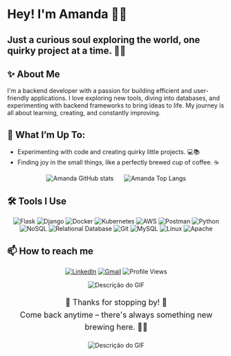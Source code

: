 # Hey! I'm Amanda 👋✨

## Just a curious soul exploring the world, one quirky project at a time. 👩‍💻

## ✨ About Me 
I'm a backend developer with a passion for building efficient and user-friendly applications. I love exploring new tools, diving into databases, and experimenting with backend frameworks to bring ideas to life. My journey is all about learning, creating, and constantly improving.

## 💬 What I’m Up To:
- Experimenting with code and creating quirky little projects. 💻📚
- Finding joy in the small things, like a perfectly brewed cup of coffee. ☕

<div align="center">
  <img src="https://github-readme-stats.vercel.app/api?username=Amandabezsiv&show_icons=true&theme=tokyonight&hide_rank=true" alt="Amanda GitHub stats" style="display: inline-block; margin-right: 20px;" />
  <img src="https://github-readme-stats.vercel.app/api/top-langs/?username=Amandabezsiv&layout=compact&theme=tokyonight" alt="Amanda Top Langs" style="display: inline-block;" />
</div>


## 🛠️ Tools I Use

<div align="center">
    
![Flask](https://img.shields.io/badge/Flask-%23000.svg?style=for-the-badge&logo=flask&logoColor=white)
![Django](https://img.shields.io/badge/Django-%23092E20.svg?style=for-the-badge&logo=django&logoColor=white)
![Docker](https://img.shields.io/badge/Docker-%230db7ed.svg?style=for-the-badge&logo=docker&logoColor=white)
![Kubernetes](https://img.shields.io/badge/Kubernetes-%23326CE5.svg?style=for-the-badge&logo=kubernetes&logoColor=white)
![AWS](https://img.shields.io/badge/AWS-%23FF9900.svg?style=for-the-badge&logo=amazon-aws&logoColor=white)
![Postman](https://img.shields.io/badge/Postman-%23FF6C37.svg?style=for-the-badge&logo=postman&logoColor=white)
![Python](https://img.shields.io/badge/Python-%233776AB.svg?style=for-the-badge&logo=python&logoColor=white)
![NoSQL](https://img.shields.io/badge/NoSQL-%23CB2D3E.svg?style=for-the-badge&logo=mongodb&logoColor=white)
![Relational Database](https://img.shields.io/badge/Relational_DB-%234479A1.svg?style=for-the-badge&logo=postgresql&logoColor=white)
![Git](https://img.shields.io/badge/Git-%23F05032.svg?style=for-the-badge&logo=git&logoColor=white)
![MySQL](https://img.shields.io/badge/MySQL-%2300f.svg?style=for-the-badge&logo=mysql&logoColor=white)
![Linux](https://img.shields.io/badge/Linux-%23FCC624.svg?style=for-the-badge&logo=linux&logoColor=black)
![Apache](https://img.shields.io/badge/Apache-%23D42029.svg?style=for-the-badge&logo=apache&logoColor=white)

</div>

## 📫 How to reach me

<div align="center">

[![LinkedIn](https://img.shields.io/badge/LinkedIn-0077B5?style=for-the-badge&logo=linkedin&logoColor=white)](https://www.linkedin.com/in/amandabezsilv/) 
[![Gmail](https://img.shields.io/badge/Gmail-D14836?style=for-the-badge&logo=gmail&logoColor=white)](mailto:amandabezsilv@gmail.com)
![Profile Views](https://komarev.com/ghpvc/?username=Amandabezsiv&style=flat-square)
</div>


<div align="center">

  ![Descrição do GIF](https://media.giphy.com/media/tgNpIoE3IluB0bpEYl/giphy.gif?cid=ecf05e47wvg2osbo314hkr4dc6utp3jlxy5tfemtmfis585b&ep=v1_gifs_search&rid=giphy.gif&ct=g)

</div>

<div align="center" style="font-size: 18px; line-height: 1.6;">

  🌟 Thanks for stopping by! 🌟<br>
  Come back anytime – there's always something new brewing here. 🧙‍♀️

</div>

<div align="center">

  ![Descrição do GIF](https://i.giphy.com/media/v1.Y2lkPTc5MGI3NjExYjI0a3RjYjg0azBnbWgzeDh5OGllaWV1cWU0OXJnZjdieHl6Z2ZnMCZlcD12MV9pbnRlcm5hbF9naWZfYnlfaWQmY3Q9Zw/rVFxpI3CIO8O8UycBK/giphy.gif)

</div>
